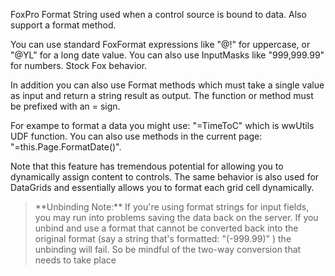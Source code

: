 ﻿FoxPro Format String used when a control source is bound to data. Also support a format method.

You can use standard FoxFormat expressions like "@!" for uppercase, or "@YL" for a long date value. You can also use InputMasks like "999,999.99" for numbers. Stock Fox behavior.

In addition you can also use Format methods which must take a single value as input and return a string result as output. The function or method must be prefixed with an = sign.

For exampe to format a data you might use: "=TimeToC" which is wwUtils UDF function. You can also use methods in the current page: "=this.Page.FormatDate()".

Note that this feature has tremendous potential for allowing you to dynamically assign content to controls. The same behavior is also used for DataGrids and essentially allows you to format each grid cell dynamically.

<blockquote>**Unbinding Note:**  
If you're using format strings for input fields, you may run into problems saving the data back on the server. If you unbind and use a format that cannot be converted back into the original format (say a string that's formatted: "(-999.99)" ) the unbinding will fail. So be mindful of the two-way conversion that needs to take place</blockquote>